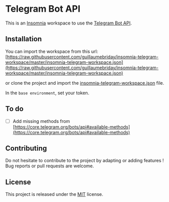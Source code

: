 # Telegram Bot API

This is an [Insomnia](https://insomnia.rest) workspace to use the [Telegram Bot API](https://core.telegram.org/api).

## Installation

You can import the workspace from this url: [https://raw.githubusercontent.com/guillaumebriday/insomnia-telegram-workspace/master/insomnia-telegram-workspace.json](https://raw.githubusercontent.com/guillaumebriday/insomnia-telegram-workspace/master/insomnia-telegram-workspace.json)

or clone the project and import the [insomnia-telegram-workspace.json](https://github.com/guillaumebriday/insomnia-telegram-workspace/blob/master/insomnia-telegram-workspace.json) file.

In the `base environment`, set your token.

## To do

- [ ] Add missing methods from [https://core.telegram.org/bots/api#available-methods](https://core.telegram.org/bots/api#available-methods)

## Contributing

Do not hesitate to contribute to the project by adapting or adding features ! Bug reports or pull requests are welcome.

## License

This project is released under the [MIT](http://opensource.org/licenses/MIT) license.
